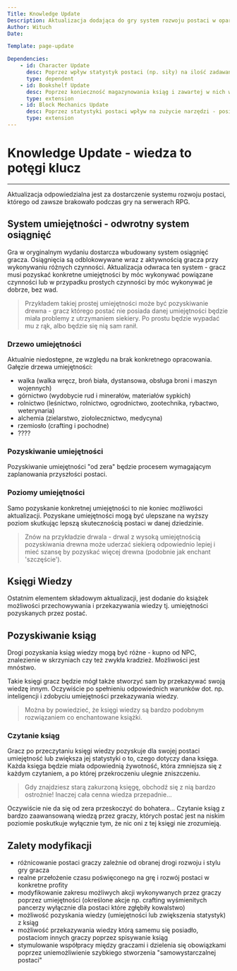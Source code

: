 ```yaml
---
Title: Knowledge Update
Description: Aktualizacja dodająca do gry system rozwoju postaci w oparciu drzewka umiejętności
Author: Wituch
Date:

Template: page-update

Dependencies:
    - id: Character Update
      desc: Poprzez wpływ statystyk postaci (np. siły) na ilość zadawanych "obrażeń" - analogicznie silniejsza postać gracza uderza z większą siłą
      type: dependent
    - id: Bookshelf Update
      desc: Poprzez konieczność magazynowania ksiąg i zawartej w nich wiedzy w bibliotekach
      type: extension
    - id: Block Mechanics Update
      desc: Poprzez statystyki postaci wpływ na zużycie narzędzi - posiadanie konkretnych umiejętności lub wysoka zręczność pozwoli je zmniejszać
      type: extension
---
```


# Knowledge Update - wiedza to potęgi klucz
-----

Aktualizacja odpowiedzialna jest za dostarczenie systemu rozwoju postaci, którego od zawsze brakowało podczas gry na serwerach RPG.


## System umiejętności - odwrotny system osiągnięć

Gra w oryginalnym wydaniu dostarcza wbudowany system osiągnięć gracza. Osiągnięcia są odblokowywane wraz z aktywnością gracza przy wykonywaniu różnych czynności.
Aktualizacja odwraca ten system - gracz musi pozyskać konkretne umiejętności by móc wykonywać powiązane czynności lub w przypadku prostych czynności by móc wykonywać je dobrze, bez wad.
> Przykładem takiej prostej umiejętności może być pozyskiwanie drewna - gracz którego postać nie posiada danej umiejętności będzie miała problemy z utrzymaniem siekiery. Po prostu będzie wypadać mu z rąk, albo będzie się nią sam ranił.


### Drzewo umiejętności

Aktualnie niedostępne, ze względu na brak konkretnego opracowania.
Gałęzie drzewa umiejętności:
 - walka (walka wręcz, broń biała, dystansowa, obsługa broni i maszyn wojennych)
 - górnictwo (wydobycie rud i minerałów, materiałów sypkich)
 - rolnictwo (leśnictwo, rolnictwo, ogrodnictwo, zootechnika, rybactwo, weterynaria)
 - alchemia (zielarstwo, ziołolecznictwo, medycyna)
 - rzemiosło (crafting i pochodne)
 - ????


### Pozyskiwanie umiejętności

Pozyskiwanie umiejętności "od zera" będzie procesem wymagającym zaplanowania przyszłości postaci.


### Poziomy umiejętności

Samo pozyskanie konkretnej umiejętności to nie koniec możliwości aktualizacji. Pozyskane umiejętności mogą być ulepszane na wyższy poziom skutkując lepszą skutecznością postaci w danej dziedzinie.

> Znów na przykładzie drwala - drwal z wysoką umiejętnością pozyskiwania drewna może uderzać siekierą odpowiednio lepiej i mieć szansę by pozyskać więcej drewna (podobnie jak enchant 'szczęście').


## Księgi Wiedzy

Ostatnim elementem składowym aktualizacji, jest dodanie do książek możliwości przechowywania i przekazywania wiedzy tj. umiejętności pozyskanych przez postać.

## Pozyskiwanie ksiąg

Drogi pozyskania ksiąg wiedzy mogą być różne - kupno od NPC, znalezienie w skrzyniach czy też zwykła kradzież. Możliwości jest mnóstwo.

Takie księgi gracz będzie mógł także stworzyć sam by przekazywać swoją wiedzę innym. Oczywiście po spełnieniu odpowiednich warunków dot. np. inteligencji i zdobyciu umiejętności przekazywania wiedzy.

> Można by powiedzieć, że księgi wiedzy są bardzo podobnym rozwiązaniem co enchantowane książki.


### Czytanie ksiąg

Gracz po przeczytaniu księgi wiedzy pozyskuje dla swojej postaci umiejętność lub zwiększa jej statystyki o to, czego dotyczy dana księga. 
Każda księga będzie miała odpowiednią żywotność, która zmniejsza się z każdym czytaniem, a po której przekroczeniu ulegnie zniszczeniu.

> Gdy znajdziesz starą zakurzoną księgę, obchodź się z nią bardzo ostrożnie! Inaczej cała cenna wiedza przepadnie...

Oczywiście nie da się od zera przeskoczyć do bohatera... Czytanie ksiąg z bardzo zaawansowaną wiedzą przez graczy, których postać jest na niskim poziomie poskutkuje wyłącznie tym, że nic oni z tej księgi nie zrozumieją.


## Zalety modyfikacji
 - różnicowanie postaci graczy zależnie od obranej drogi rozwoju i stylu gry gracza
 - realne przełożenie czasu poświęconego na grę i rozwój postaci w konkretne profity
 - modyfikowanie zakresu możliwych akcji wykonywanych przez graczy poprzez umiejętności (określone akcje np. crafting wyśmienitych pancerzy wyłącznie dla postaci które zgłębiły kowalstwo)
 - możliwość pozyskania wiedzy (umiejętności lub zwiększenia statystyk) z ksiąg
 - możliwość przekazywania wiedzy którą samemu się posiadło, postaciom innych graczy poprzez spisywanie ksiąg
 - stymulowanie współpracy między graczami i dzielenia się obowiązkami poprzez uniemożliwienie szybkiego stworzenia "samowystarczalnej postaci"
